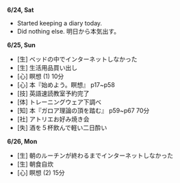 **6/24, Sat**
* Started keeping a diary today.
* Did nothing else. 明日から本気出す。

**6/25, Sun**
* [生] ベッドの中でインターネットしなかった
* [生] 生活用品買い出し
* [心] 瞑想 (1) 10分
* [心] 本『始めよう。瞑想』 p17~p58
* [技] 英語速読教室予約完了
* [体] トレーニングウェア下調べ
* [知] 本『ガロア理論の頂を踏む』 p59~p67 70分
* [社] アトリエお好み焼き会
* [失] 酒を５杯飲んで軽い二日酔い

**6/26, Mon**
* [生] 朝のルーチンが終わるまでインターネットしなかった
* [生] 朝食自炊
* [心] 瞑想 (2) 15分
